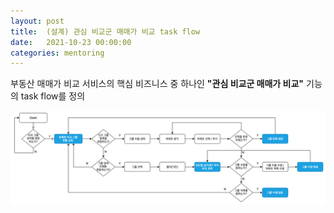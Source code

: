 ```yaml
---
layout: post
title:  (설계) 관심 비교군 매매가 비교 task flow
date:   2021-10-23 00:00:00
categories: mentoring
---
```


부동산 매매가 비교 서비스의 핵심 비즈니스 중 하나인 **"관심 비교군 매매가 비교"** 기능의 task flow를 정의

![alt text](/public/img/2021-10-23-real-estate-price-comparing.png)
